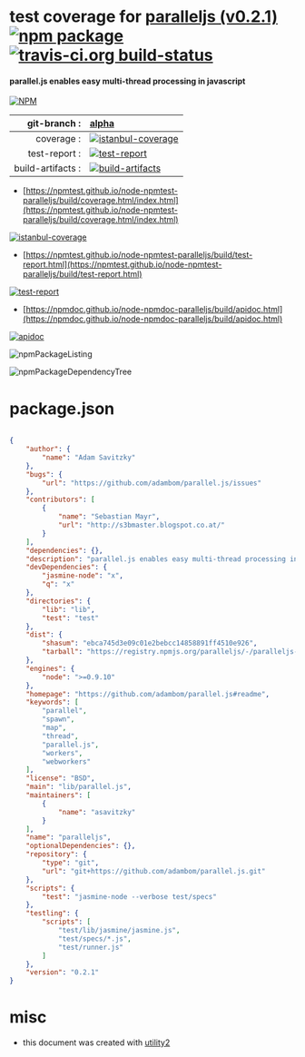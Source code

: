 # test coverage for  [paralleljs (v0.2.1)](https://github.com/adambom/parallel.js#readme)  [![npm package](https://img.shields.io/npm/v/npmtest-paralleljs.svg?style=flat-square)](https://www.npmjs.org/package/npmtest-paralleljs) [![travis-ci.org build-status](https://api.travis-ci.org/npmtest/node-npmtest-paralleljs.svg)](https://travis-ci.org/npmtest/node-npmtest-paralleljs)
#### parallel.js enables easy multi-thread processing in javascript

[![NPM](https://nodei.co/npm/paralleljs.png?downloads=true&downloadRank=true&stars=true)](https://www.npmjs.com/package/paralleljs)

| git-branch : | [alpha](https://github.com/npmtest/node-npmtest-paralleljs/tree/alpha)|
|--:|:--|
| coverage : | [![istanbul-coverage](https://npmtest.github.io/node-npmtest-paralleljs/build/coverage.badge.svg)](https://npmtest.github.io/node-npmtest-paralleljs/build/coverage.html/index.html)|
| test-report : | [![test-report](https://npmtest.github.io/node-npmtest-paralleljs/build/test-report.badge.svg)](https://npmtest.github.io/node-npmtest-paralleljs/build/test-report.html)|
| build-artifacts : | [![build-artifacts](https://npmtest.github.io/node-npmtest-paralleljs/glyphicons_144_folder_open.png)](https://github.com/npmtest/node-npmtest-paralleljs/tree/gh-pages/build)|

- [https://npmtest.github.io/node-npmtest-paralleljs/build/coverage.html/index.html](https://npmtest.github.io/node-npmtest-paralleljs/build/coverage.html/index.html)

[![istanbul-coverage](https://npmtest.github.io/node-npmtest-paralleljs/build/screenCapture.buildCi.browser.%252Ftmp%252Fbuild%252Fcoverage.lib.html.png)](https://npmtest.github.io/node-npmtest-paralleljs/build/coverage.html/index.html)

- [https://npmtest.github.io/node-npmtest-paralleljs/build/test-report.html](https://npmtest.github.io/node-npmtest-paralleljs/build/test-report.html)

[![test-report](https://npmtest.github.io/node-npmtest-paralleljs/build/screenCapture.buildCi.browser.%252Ftmp%252Fbuild%252Ftest-report.html.png)](https://npmtest.github.io/node-npmtest-paralleljs/build/test-report.html)

- [https://npmdoc.github.io/node-npmdoc-paralleljs/build/apidoc.html](https://npmdoc.github.io/node-npmdoc-paralleljs/build/apidoc.html)

[![apidoc](https://npmdoc.github.io/node-npmdoc-paralleljs/build/screenCapture.buildCi.browser.%252Ftmp%252Fbuild%252Fapidoc.html.png)](https://npmdoc.github.io/node-npmdoc-paralleljs/build/apidoc.html)

![npmPackageListing](https://npmtest.github.io/node-npmtest-paralleljs/build/screenCapture.npmPackageListing.svg)

![npmPackageDependencyTree](https://npmtest.github.io/node-npmtest-paralleljs/build/screenCapture.npmPackageDependencyTree.svg)



# package.json

```json

{
    "author": {
        "name": "Adam Savitzky"
    },
    "bugs": {
        "url": "https://github.com/adambom/parallel.js/issues"
    },
    "contributors": [
        {
            "name": "Sebastian Mayr",
            "url": "http://s3bmaster.blogspot.co.at/"
        }
    ],
    "dependencies": {},
    "description": "parallel.js enables easy multi-thread processing in javascript",
    "devDependencies": {
        "jasmine-node": "x",
        "q": "x"
    },
    "directories": {
        "lib": "lib",
        "test": "test"
    },
    "dist": {
        "shasum": "ebca745d3e09c01e2bebcc14858891ff4510e926",
        "tarball": "https://registry.npmjs.org/paralleljs/-/paralleljs-0.2.1.tgz"
    },
    "engines": {
        "node": ">=0.9.10"
    },
    "homepage": "https://github.com/adambom/parallel.js#readme",
    "keywords": [
        "parallel",
        "spawn",
        "map",
        "thread",
        "parallel.js",
        "workers",
        "webworkers"
    ],
    "license": "BSD",
    "main": "lib/parallel.js",
    "maintainers": [
        {
            "name": "asavitzky"
        }
    ],
    "name": "paralleljs",
    "optionalDependencies": {},
    "repository": {
        "type": "git",
        "url": "git+https://github.com/adambom/parallel.js.git"
    },
    "scripts": {
        "test": "jasmine-node --verbose test/specs"
    },
    "testling": {
        "scripts": [
            "test/lib/jasmine/jasmine.js",
            "test/specs/*.js",
            "test/runner.js"
        ]
    },
    "version": "0.2.1"
}
```



# misc
- this document was created with [utility2](https://github.com/kaizhu256/node-utility2)
